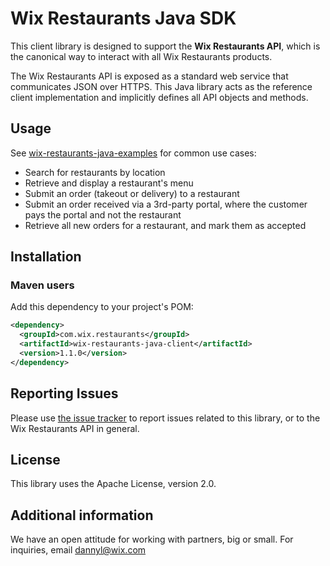 # Wix Restaurants Java SDK
This client library is designed to support the **Wix Restaurants API**, which is the canonical way to interact with all Wix Restaurants products.

The Wix Restaurants API is exposed as a standard web service that communicates JSON over HTTPS. This Java library acts as the reference client implementation and implicitly defines all API objects and methods.

## Usage
See [wix-restaurants-java-examples](https://github.com/wix/wix-restaurants-java-sdk/tree/master/wix-restaurants-java-examples) for common use cases:
* Search for restaurants by location
* Retrieve and display a restaurant's menu
* Submit an order (takeout or delivery) to a restaurant
* Submit an order received via a 3rd-party portal, where the customer pays the portal and not the restaurant
* Retrieve all new orders for a restaurant, and mark them as accepted

## Installation
### Maven users

Add this dependency to your project's POM:

```xml
<dependency>
  <groupId>com.wix.restaurants</groupId>
  <artifactId>wix-restaurants-java-client</artifactId>
  <version>1.1.0</version>
</dependency>
```

## Reporting Issues

Please use [the issue tracker](https://github.com/wix/wix-restaurants-java-sdk/issues) to report issues related to this library, or to the Wix Restaurants API in general.

## License
This library uses the Apache License, version 2.0.

## Additional information
We have an open attitude for working with partners, big or small. For inquiries, email dannyl@wix.com
